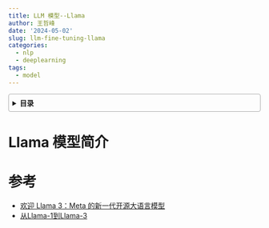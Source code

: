 ```yaml
---
title: LLM 模型--Llama
author: 王哲峰
date: '2024-05-02'
slug: llm-fine-tuning-llama
categories:
  - nlp
  - deeplearning
tags:
  - model
---
```


<style>
details {
    border: 1px solid #aaa;
    border-radius: 4px;
    padding: .5em .5em 0;
}
summary {
    font-weight: bold;
    margin: -.5em -.5em 0;
    padding: .5em;
}
details[open] {
    padding: .5em;
}
details[open] summary {
    border-bottom: 1px solid #aaa;
    margin-bottom: .5em;
}
img {
    pointer-events: none;
}
</style>

<details><summary>目录</summary><p>

- [Llama 模型简介](#llama-模型简介)
- [参考](#参考)
</p></details><p></p>


# Llama 模型简介










# 参考

* [欢迎 Llama 3：Meta 的新一代开源大语言模型](https://mp.weixin.qq.com/s?__biz=Mzk0MDQyNTY4Mw==&mid=2247491258&idx=1&sn=722d893beca9bffcfb8063fc12368dcb&chksm=c3f310283b24b4b0d0b1221b23f41c7813f548fbba1a7263adc95ab20057c523ed38d4970a09&scene=132&exptype=timeline_recommend_article_extendread_samebiz&show_related_article=1&subscene=0&scene=132#wechat_redirect)
* [从Llama-1到Llama-3](https://mp.weixin.qq.com/s/5_VnzP3JmOB0D5geV5HRFg)

